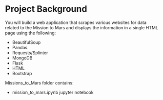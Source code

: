 # Project Background

You will build a web application that scrapes various websites for data related to the Mission to Mars and displays the information in a single HTML page using the following:

* BeautifulSoup
* Pandas
* Requests/Splinter
* MongoDB
* Flask
* HTML
* Bootstrap

Missions_to_Mars folder contains:

* mission_to_mars.ipynb jupyter notebook
